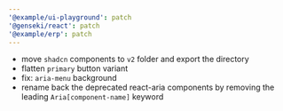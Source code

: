 ```yaml
---
'@example/ui-playground': patch
'@genseki/react': patch
'@example/erp': patch
---
```


- move `shadcn` components to `v2` folder and export the directory
- flatten `primary` button variant
- fix: `aria-menu` background
- rename back the deprecated react-aria components by removing the leading `Aria[component-name]` keyword

